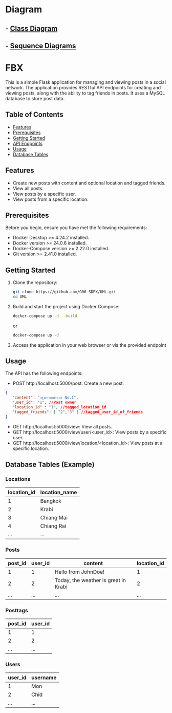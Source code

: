 # Diagram

## - [Class Diagram](https://github.com/G06-SDPX/UML/blob/main/class-diagram/class-diagram.pdf)
## - [Sequence Diagrams](https://github.com/G06-SDPX/UML/blob/main/sequence-diagrams/sequence-diagrams.pdf)

# FBX

This is a simple Flask application for managing and viewing posts in a social network. The application provides RESTful API endpoints for creating and viewing posts, along with the ability to tag friends in posts. It uses a MySQL database to store post data.

## Table of Contents

- [Features](#features)
- [Prerequisites](#prerequisites)
- [Getting Started](#getting-started)
- [API Endpoints](#api-endpoints)
- [Usage](#usage)
- [Database Tables](#database-tables)


## Features

- Create new posts with content and optional location and tagged friends.
- View all posts.
- View posts by a specific user.
- View posts from a specific location.

## Prerequisites

Before you begin, ensure you have met the following requirements:

- Docker Desktop >= 4.24.2 installed.
- Docker version >= 24.0.6 installed.
- Docker-Compose version >= 2.22.0 installed.
- Git version >= 2.41.0 installed.

## Getting Started

1. Clone the repository:

   ```bash
   git clone https://github.com/G06-SDPX/UML.git
   cd UML
   ```
2. Build and start the project using Docker Compose:

   ```bash
   docker-compose up -d --build
   ```
   or
    ```bash
   docker-compose up -d
   ```
3. Access the application in your web browser or via the provided endpoint

## Usage

The API has the following endpoints:

 - POST http://localhost:5000/post: Create a new post.
 ```json
 {
    "content": "กรุงเทพมหานคร No.1",
    "user_id": "1", //Post owner
    "location_id" : "1", //tagged_location_id
    "tagged_friends": [ "2","3" ] //tagged_user_id_of_friends
}
```
 - GET http://localhost:5000/view: View all posts.
 - GET http://localhost:5000/view/user/<user_id>: View posts by a specific user.
 - GET http://localhost:5000/view/location/<location_id>: View posts at a specific location.

## Database Tables (Example)

### Locations

| location_id | location_name     |
|------------ | ------------------|
| 1           | Bangkok           |
| 2           | Krabi             |
| 3           | Chiang Mai        |
| 4           | Chiang Rai        |
| ...         | ...               |

### Posts

| post_id | user_id | content                           | location_id |
| ------- | ------- | --------------------------------- | ----------- |
| 1       | 1       | Hello from JohnDoe!               | 1           |
| 2       | 2       | Today, the weather is great in Krabi | 2           |
| ...     | ...     | ...                               | ...         |

### Posttags

| post_id | user_id |
| ------- | ------- |
| 1       | 1       |
| 2       | 2       |
| ...     | ...     |

### Users

| user_id | username |
| ------- | -------- |
| 1       | Mon      |
| 2       | Chid     |
| ...     | ...      |


